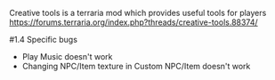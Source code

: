 ﻿Creative tools is a terraria mod which provides useful tools for players
https://forums.terraria.org/index.php?threads/creative-tools.88374/

#1.4 Specific bugs
- Play Music doesn't work
- Changing NPC/Item texture in Custom NPC/Item doesn't work
